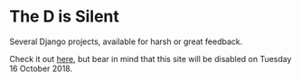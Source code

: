 # The D is Silent
Several Django projects, available for harsh or great feedback.

Check it out [here](http://ohduran.pythonanywhere.com/), but bear in mind that this site will be disabled on Tuesday 16 October 2018.
